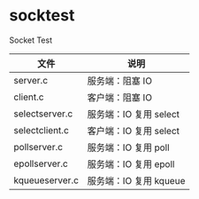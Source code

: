 # socktest
Socket Test

| 文件 | 说明 |
| --- | --- |
| server.c | 服务端：阻塞 IO |
| client.c | 客户端：阻塞 IO |
| selectserver.c | 服务端：IO 复用 select |
| selectclient.c | 客户端：IO 复用 select |
| pollserver.c | 服务端：IO 复用 poll |
| epollserver.c | 服务端：IO 复用 epoll |
| kqueueserver.c | 服务端：IO 复用 kqueue |